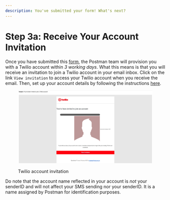```yaml
---
description: You've submitted your form! What's next?
---
```


# Step 3a: Receive Your Account Invitation

Once you have submitted this [form](https://form.gov.sg/646b1a06df92fa001262a17e), the Postman team will provision you with a Twilio account within _3 working days_. What this means is that you will receive an invitation to join a Twilio account in your email inbox. Click on the link `View invitation` to access your Twilio account when you receive the email. Then, set up your account details by following the instructions [here](step-3b-set-up-your-twilio-account.md).

<figure><img src="../../.gitbook/assets/Screenshot 2023-05-30 at 4.25.17 PM.png" alt=""><figcaption><p>Twilio account invitation</p></figcaption></figure>

Do note that the account name reflected in your account is _not_ your senderID and will not affect your SMS sending nor your senderID. It is a name assigned by Postman for identification purposes.
